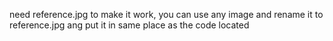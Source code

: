 need reference.jpg to make it work, you can use any image and rename it to reference.jpg ang put it in same place as the code located
